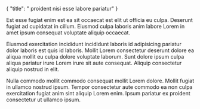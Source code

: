 {
  "title": " proident nisi esse labore pariatur"
}

Est esse fugiat enim est ea sit occaecat est elit ut officia eu culpa. Deserunt fugiat ad cupidatat in cillum. Eiusmod culpa laboris anim labore Lorem in amet ipsum consequat voluptate aliquip occaecat.

Eiusmod exercitation incididunt incididunt laboris id adipisicing pariatur dolor laboris est quis id laboris. Mollit Lorem consectetur deserunt dolore ea aliqua mollit eu culpa dolore voluptate laborum. Sunt dolore ipsum culpa aliqua pariatur irure Lorem irure sit aute consequat. Aliquip consectetur aliquip nostrud in elit.

Nulla commodo mollit commodo consequat mollit Lorem dolore. Mollit fugiat in ullamco nostrud ipsum. Tempor consectetur aute commodo ea non culpa exercitation fugiat anim sint aliquip Lorem enim. Ipsum pariatur ex proident consectetur ut ullamco ipsum.